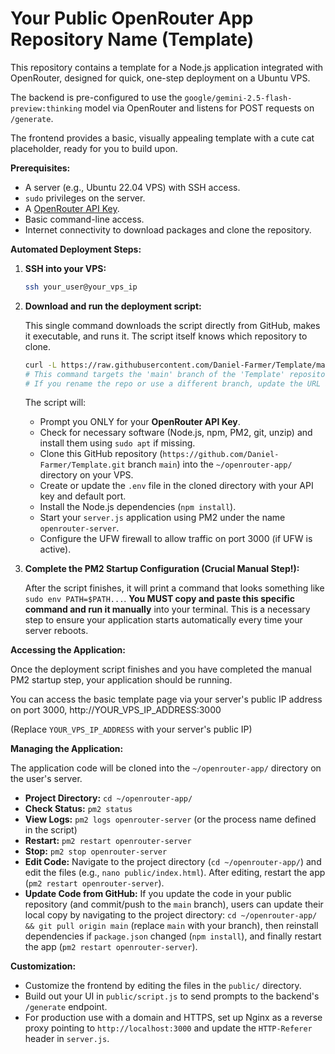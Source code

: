 # Your Public OpenRouter App Repository Name (Template)

This repository contains a template for a Node.js application integrated with OpenRouter, designed for quick, one-step deployment on a Ubuntu VPS.

The backend is pre-configured to use the `google/gemini-2.5-flash-preview:thinking` model via OpenRouter and listens for POST requests on `/generate`.

The frontend provides a basic, visually appealing template with a cute cat placeholder, ready for you to build upon.

**Prerequisites:**

*   A server (e.g., Ubuntu 22.04 VPS) with SSH access.
*   `sudo` privileges on the server.
*   A [OpenRouter API Key](https://openrouter.ai/keys).
*   Basic command-line access.
*   Internet connectivity to download packages and clone the repository.

**Automated Deployment Steps:**

1.  **SSH into your VPS:**
    ```bash
    ssh your_user@your_vps_ip
    ```

2.  **Download and run the deployment script:**

    This single command downloads the script directly from GitHub, makes it executable, and runs it. The script itself knows which repository to clone.

    ```bash
    curl -L https://raw.githubusercontent.com/Daniel-Farmer/Template/main/deploy_openrouter_app.sh -o deploy_openrouter_app.sh && chmod +x deploy_openrouter_app.sh && ./deploy_openrouter_app.sh
    # This command targets the 'main' branch of the 'Template' repository under 'Daniel-Farmer'.
    # If you rename the repo or use a different branch, update the URL accordingly.
    ```

    The script will:
    *   Prompt you ONLY for your **OpenRouter API Key**.
    *   Check for necessary software (Node.js, npm, PM2, git, unzip) and install them using `sudo apt` if missing.
    *   Clone this GitHub repository (`https://github.com/Daniel-Farmer/Template.git` branch `main`) into the `~/openrouter-app/` directory on your VPS.
    *   Create or update the `.env` file in the cloned directory with your API key and default port.
    *   Install the Node.js dependencies (`npm install`).
    *   Start your `server.js` application using PM2 under the name `openrouter-server`.
    *   Configure the UFW firewall to allow traffic on port 3000 (if UFW is active).

3.  **Complete the PM2 Startup Configuration (Crucial Manual Step!):**

    After the script finishes, it will print a command that looks something like `sudo env PATH=$PATH...`. **You MUST copy and paste this specific command and run it manually** into your terminal. This is a necessary step to ensure your application starts automatically every time your server reboots.

**Accessing the Application:**

Once the deployment script finishes and you have completed the manual PM2 startup step, your application should be running.

You can access the basic template page via your server's public IP address on port 3000, http://YOUR_VPS_IP_ADDRESS:3000

(Replace `YOUR_VPS_IP_ADDRESS` with your server's public IP)

**Managing the Application:**

The application code will be cloned into the `~/openrouter-app/` directory on the user's server.

*   **Project Directory:** `cd ~/openrouter-app/`
*   **Check Status:** `pm2 status`
*   **View Logs:** `pm2 logs openrouter-server` (or the process name defined in the script)
*   **Restart:** `pm2 restart openrouter-server`
*   **Stop:** `pm2 stop openrouter-server`
*   **Edit Code:** Navigate to the project directory (`cd ~/openrouter-app/`) and edit the files (e.g., `nano public/index.html`). After editing, restart the app (`pm2 restart openrouter-server`).
*   **Update Code from GitHub:** If you update the code in your public repository (and commit/push to the `main` branch), users can update their local copy by navigating to the project directory: `cd ~/openrouter-app/ && git pull origin main` (replace `main` with your branch), then reinstall dependencies if `package.json` changed (`npm install`), and finally restart the app (`pm2 restart openrouter-server`).

**Customization:**

*   Customize the frontend by editing the files in the `public/` directory.
*   Build out your UI in `public/script.js` to send prompts to the backend's `/generate` endpoint.
*   For production use with a domain and HTTPS, set up Nginx as a reverse proxy pointing to `http://localhost:3000` and update the `HTTP-Referer` header in `server.js`.
